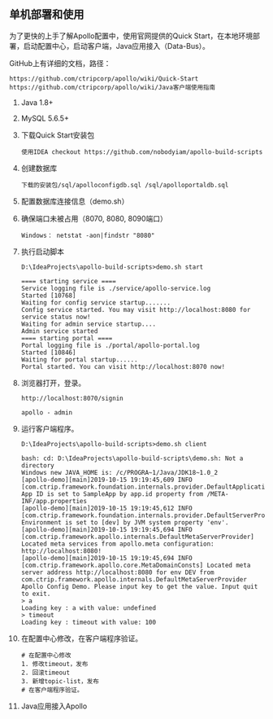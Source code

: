 ## 单机部署和使用

为了更快的上手了解Apollo配置中，使用官网提供的Quick Start，在本地环境部署，启动配置中心，启动客户端，Java应用接入（Data-Bus）。

GitHub上有详细的文档，路径： 

    https://github.com/ctripcorp/apollo/wiki/Quick-Start
    https://github.com/ctripcorp/apollo/wiki/Java客户端使用指南

1. Java 1.8+

2. MySQL 5.6.5+

3. 下载Quick Start安装包

    ```text
    使用IDEA checkout https://github.com/nobodyiam/apollo-build-scripts
    ```

4. 创建数据库

    ```text
    下载的安装包/sql/apolloconfigdb.sql /sql/apolloportaldb.sql
    ```

5. 配置数据库连接信息（demo.sh）

6. 确保端口未被占用（8070, 8080, 8090端口）

    ```text
    Windows： netstat -aon|findstr "8080"
    ```

7. 执行启动脚本

    ```text
    D:\IdeaProjects\apollo-build-scripts>demo.sh start
        
    ==== starting service ====
    Service logging file is ./service/apollo-service.log
    Started [10768]
    Waiting for config service startup.......
    Config service started. You may visit http://localhost:8080 for service status now!
    Waiting for admin service startup....
    Admin service started
    ==== starting portal ====
    Portal logging file is ./portal/apollo-portal.log
    Started [10846]
    Waiting for portal startup......
    Portal started. You can visit http://localhost:8070 now!
    ```

8. 浏览器打开，登录。

    ```text
    http://localhost:8070/signin
    
    apollo - admin
    ```

9. 运行客户端程序。

    ```text
    D:\IdeaProjects\apollo-build-scripts>demo.sh client
    
    bash: cd: D:\IdeaProjects\apollo-build-scripts\demo.sh: Not a directory
    Windows new JAVA_HOME is: /c/PROGRA~1/Java/JDK18~1.0_2
    [apollo-demo][main]2019-10-15 19:19:45,609 INFO  [com.ctrip.framework.foundation.internals.provider.DefaultApplicationProvider] App ID is set to SampleApp by app.id property from /META-INF/app.properties
    [apollo-demo][main]2019-10-15 19:19:45,612 INFO  [com.ctrip.framework.foundation.internals.provider.DefaultServerProvider] Environment is set to [dev] by JVM system property 'env'.
    [apollo-demo][main]2019-10-15 19:19:45,694 INFO  [com.ctrip.framework.apollo.internals.DefaultMetaServerProvider] Located meta services from apollo.meta configuration: http://localhost:8080!
    [apollo-demo][main]2019-10-15 19:19:45,694 INFO  [com.ctrip.framework.apollo.core.MetaDomainConsts] Located meta server address http://localhost:8080 for env DEV from com.ctrip.framework.apollo.internals.DefaultMetaServerProvider
    Apollo Config Demo. Please input key to get the value. Input quit to exit.
    > a
    Loading key : a with value: undefined
    > timeout
    Loading key : timeout with value: 100
    ```

10. 在配置中心修改，在客户端程序验证。

    ```text
    # 在配置中心修改
    1. 修改timeout，发布
    2. 回滚timeout
    3. 新增topic-list，发布
    # 在客户端程序验证。
    
    ```

11. Java应用接入Apollo

